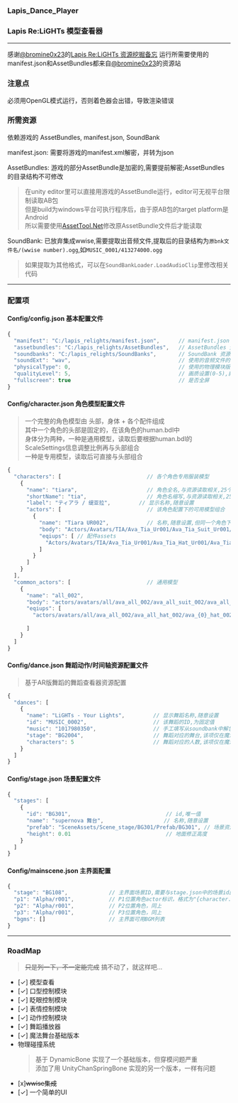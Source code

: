 ﻿### Lapis_Dance_Player
### Lapis Re:LiGHTs 模型查看器

---
感谢[@bromine0x23](https://github.com/bromine0x23)的[Lapis Re:LiGHTs 资源挖掘备忘](https://bromine0x23-github-io.pages.dev/lapis-datamine-notes/lapis-datamine-notes) 
运行所需要使用的manifest.json和AssetBundles都来自[@bromine0x23](https://github.com/bromine0x23)的资源站

### 注意点
必须用OpenGL模式运行，否则着色器会出错，导致渲染错误  

### 所需资源
依赖游戏的 AssetBundles, manifest.json, SoundBank  
  
manifest.json: 需要将游戏的manifest.xml解密，并转为json  

AssetBundles: 游戏的部分AssetBundle是加密的,需要提前解密;AssetBundles的目录结构不可修改  
> 在unity editor里可以直接用游戏的AssetBundle运行，editor可无视平台限制读取AB包  
> 但是build为windows平台可执行程序后，由于原AB包的target platform是Android  
> 所以需要使用[AssetTool.Net](https://github.com/nesrak1/AssetsTools.NET)修改原AssetBundle文件后才能读取  

SoundBank: 已放弃集成wwise,需要提取出音频文件,提取后的目录结构为`原bnk文件名/(wwise number).ogg`,如`MUSIC_0001/413274000.ogg`  
> 如果提取为其他格式，可以在`SoundBankLoader.LoadAudioClip`里修改相关代码  
  
---

### 配置项  
#### Config/config.json 基本配置文件
```js
{
  "manifest": "C:/lapis_relights/manifest.json",      // manifest.json 文件路径;使用"."或".."开头则认为是相对路径(相对config.json文件)
  "assetbundles": "C:/lapis_relights/AssetBundles",   // AssetBundles 资源所在目录;使用"."或".."开头则认为是相对路径(相对config.json文件)
  "soundbanks": "C:/lapis_relights/SoundBanks",       // SoundBank 资源所在目录;使用"."或".."开头则认为是相对路径(相对config.json文件)
  "soundExt": "wav",                                  // 使用的音频文件的格式,与SoundBank下的文件格式需匹配,支持ogg/mp3/wav;默认使用wav
  "physicalType": 0,                                  // 使用的物理模块版本 0:UnityChanSpringBone 1:DynamicBone,默认为0
  "qualityLevel": 5,                                  // 画质设置(0-5),就是unity默认的6档
  "fullscreen": true                                  // 是否全屏
}
```

#### Config/character.json 角色模型配置文件
> 一个完整的角色模型由 头部，身体 + 各个配件组成  
> 其中一个角色的头部是固定的，在该角色的human.bdl中  
> 身体分为两种，一种是通用模型，读取后要根据human.bdl的ScaleSettings信息调整比例再与头部组合  
> 一种是专用模型，读取后可直接与头部组合  
```js
{
  "characters": [                           // 各个角色专用服装模型
    {
      "name": "tiara",                      // 角色全名,与资源读取相关,25个角色固定
      "shortName": "tia",                   // 角色名缩写,与资源读取相关,25个角色固定
      "label": "ティアラ / 缇亚拉",         // 显示名称,随意设置 
      "actors": [                           // 该角色配置下的可用模型组合
        {
          "name": "Tiara UR002",            // 名称,随意设置,但同一个角色下不可重复
          "body": "Actors/Avatars/TIA/Ava_Tia_Ur001/Ava_Tia_Suit_Ur001/Ava_Tia_Suit_Ur001", // 身体的asset
          "eqiups": [ // 配件assets
            "Actors/Avatars/TIA/Ava_Tia_Ur001/Ava_Tia_Hat_Ur001/Ava_Tia_Hat_Ur001"
          ]
        }
      ]
    }
  ],
  "common_actors": [                        // 通用模型
    {
      "name": "all_002",
      "body": "actors/avatars/all/ava_all_002/ava_all_suit_002/ava_all_suit_002",
      "eqiups": [
        "actors/avatars/all/ava_all_002/ava_all_hat_002/ava_{0}_hat_002"    // 一个文件内按不同角色有多个AvatarSetting的，用通配符
                                                                            // 部分按不同角色使用不同模型的，没有适配这一类，要使用需单独配置
      ]
    }
  ]
}
```

#### Config/dance.json 舞蹈动作/时间轴资源配置文件
> 基于AR版舞蹈的舞蹈查看器资源配置  
```js
{
  "dances": [
    {
      "name": "LiGHTs - Your Lights",         // 显示舞蹈名称,随意设置
      "id": "MUSIC_0002",                     // 该舞蹈的ID,为固定值
      "music": "1017980350",                  // 手工填写从soundbank中解包出的音乐文件名，或者自己拿对应的音乐文件放上也可以
      "stage": "BG2004",                      // 舞蹈对应的舞台,该项仅在魔法舞台Live中生效
      "characters": 5                         // 舞蹈对应的人数,该项仅在魔法舞台Live中生效
    }
  ]
}
```

#### Config/stage.json 场景配置文件
```js
{
  "stages": [
    {
      "id": "BG301",                              // id,唯一值
      "name": "supernova 舞台",                   // 名称,随意设置
      "prefab": "SceneAssets/Scene_stage/BG301/Prefab/BG301", // 场景资源路径
      "height": 0.01                              // 地面修正高度
    }
  ]
}
```

#### Config/mainscene.json 主界面配置
```js
{
  "stage": "BG108",             // 主界面场景ID,需要与stage.json中的场景id匹配
  "p1": "Alpha/r001",           // P1位置角色actor标识，格式为"{character.name}/{actor.name}"，需要与character.json中的匹配
  "p2": "Alpha/r001",           // P2位置角色，同上
  "p3": "Alpha/r001",           // P3位置角色，同上
  "bgms": []                    // 主界面可用BGM列表
}
```


---

### RoadMap
> ~~只是列一下，不一定能完成~~
> 搞不动了，就这样吧...
+ [✓] 模型查看
+ [✓] 口型控制模块
+ [✓] 眨眼控制模块
+ [✓] 表情控制模块
+ [✓] 动作控制模块
+ [✓] 舞蹈播放器
+ [✓] 魔法舞台基础版本
+ 物理碰撞系统
  > 基于 DynamicBone 实现了一个基础版本，但穿模问题严重  
  > 添加了用 UnityChanSpringBone 实现的另一个版本，一样有问题  
+ [x]~~wwise集成~~
+ [✓] 一个简单的UI












